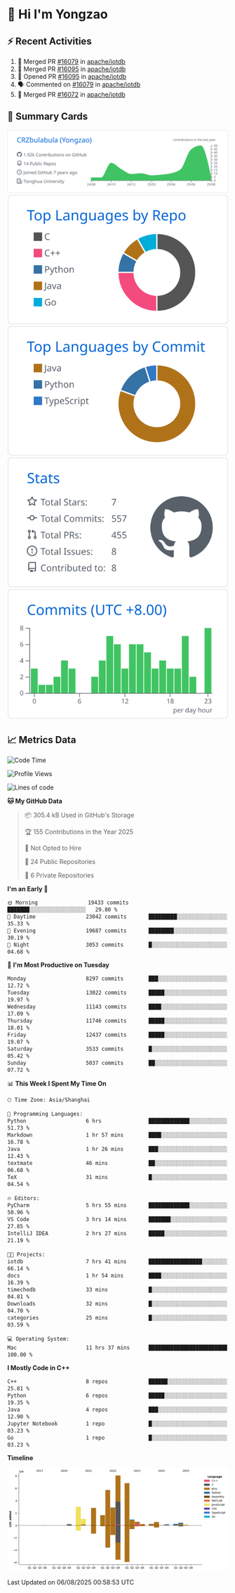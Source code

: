 # 👋 Hi I'm Yongzao

## ⚡ Recent Activities
<!--START_SECTION:activity-->
1. 🎉 Merged PR [#16079](https://github.com/apache/iotdb/pull/16079) in [apache/iotdb](https://github.com/apache/iotdb)
2. 🎉 Merged PR [#16095](https://github.com/apache/iotdb/pull/16095) in [apache/iotdb](https://github.com/apache/iotdb)
3. 💪 Opened PR [#16095](https://github.com/apache/iotdb/pull/16095) in [apache/iotdb](https://github.com/apache/iotdb)
4. 🗣 Commented on [#16079](https://github.com/apache/iotdb/pull/16079#issuecomment-3146940482) in [apache/iotdb](https://github.com/apache/iotdb)
5. 🎉 Merged PR [#16072](https://github.com/apache/iotdb/pull/16072) in [apache/iotdb](https://github.com/apache/iotdb)
<!--END_SECTION:activity-->

## 🎑 Summary Cards

[![](https://raw.githubusercontent.com/CRZbulabula/CRZbulabula/main/profile-summary-card-output/github/0-profile-details.svg)](https://github.com/vn7n24fzkq/github-profile-summary-cards)
[![](https://raw.githubusercontent.com/CRZbulabula/CRZbulabula/main/profile-summary-card-output/github/1-repos-per-language.svg)](https://github.com/vn7n24fzkq/github-profile-summary-cards) [![](https://raw.githubusercontent.com/CRZbulabula/CRZbulabula/main/profile-summary-card-output/github/2-most-commit-language.svg)](https://github.com/vn7n24fzkq/github-profile-summary-cards)
[![](https://raw.githubusercontent.com/CRZbulabula/CRZbulabula/main/profile-summary-card-output/github/3-stats.svg)](https://github.com/vn7n24fzkq/github-profile-summary-cards) [![](https://raw.githubusercontent.com/CRZbulabula/CRZbulabula/main/profile-summary-card-output/github/4-productive-time.svg)](https://github.com/vn7n24fzkq/github-profile-summary-cards)

## 📈 Metrics Data

<!--START_SECTION:waka-->
![Code Time](http://img.shields.io/badge/Code%20Time-1%2C108%20hrs%2040%20mins-blue)

![Profile Views](http://img.shields.io/badge/Profile%20Views-0-blue)

![Lines of code](https://img.shields.io/badge/From%20Hello%20World%20I%27ve%20Written-35.6%20million%20lines%20of%20code-blue)

**🐱 My GitHub Data** 

> 📦 305.4 kB Used in GitHub's Storage 
 > 
> 🏆 155 Contributions in the Year 2025
 > 
> 🚫 Not Opted to Hire
 > 
> 📜 24 Public Repositories 
 > 
> 🔑 6 Private Repositories 
 > 
**I'm an Early 🐤** 

```text
🌞 Morning                19433 commits       ███████░░░░░░░░░░░░░░░░░░   29.80 % 
🌆 Daytime                23042 commits       █████████░░░░░░░░░░░░░░░░   35.33 % 
🌃 Evening                19687 commits       ████████░░░░░░░░░░░░░░░░░   30.19 % 
🌙 Night                  3053 commits        █░░░░░░░░░░░░░░░░░░░░░░░░   04.68 % 
```
📅 **I'm Most Productive on Tuesday** 

```text
Monday                   8297 commits        ███░░░░░░░░░░░░░░░░░░░░░░   12.72 % 
Tuesday                  13022 commits       █████░░░░░░░░░░░░░░░░░░░░   19.97 % 
Wednesday                11143 commits       ████░░░░░░░░░░░░░░░░░░░░░   17.09 % 
Thursday                 11746 commits       █████░░░░░░░░░░░░░░░░░░░░   18.01 % 
Friday                   12437 commits       █████░░░░░░░░░░░░░░░░░░░░   19.07 % 
Saturday                 3533 commits        █░░░░░░░░░░░░░░░░░░░░░░░░   05.42 % 
Sunday                   5037 commits        ██░░░░░░░░░░░░░░░░░░░░░░░   07.72 % 
```


📊 **This Week I Spent My Time On** 

```text
🕑︎ Time Zone: Asia/Shanghai

💬 Programming Languages: 
Python                   6 hrs               █████████████░░░░░░░░░░░░   51.73 % 
Markdown                 1 hr 57 mins        ████░░░░░░░░░░░░░░░░░░░░░   16.78 % 
Java                     1 hr 26 mins        ███░░░░░░░░░░░░░░░░░░░░░░   12.43 % 
textmate                 46 mins             ██░░░░░░░░░░░░░░░░░░░░░░░   06.68 % 
TeX                      31 mins             █░░░░░░░░░░░░░░░░░░░░░░░░   04.54 % 

🔥 Editors: 
PyCharm                  5 hrs 55 mins       █████████████░░░░░░░░░░░░   50.96 % 
VS Code                  3 hrs 14 mins       ███████░░░░░░░░░░░░░░░░░░   27.85 % 
IntelliJ IDEA            2 hrs 27 mins       █████░░░░░░░░░░░░░░░░░░░░   21.19 % 

🐱‍💻 Projects: 
iotdb                    7 hrs 41 mins       █████████████████░░░░░░░░   66.14 % 
docs                     1 hr 54 mins        ████░░░░░░░░░░░░░░░░░░░░░   16.39 % 
timechodb                33 mins             █░░░░░░░░░░░░░░░░░░░░░░░░   04.81 % 
Downloads                32 mins             █░░░░░░░░░░░░░░░░░░░░░░░░   04.70 % 
categories               25 mins             █░░░░░░░░░░░░░░░░░░░░░░░░   03.59 % 

💻 Operating System: 
Mac                      11 hrs 37 mins      █████████████████████████   100.00 % 
```

**I Mostly Code in C++** 

```text
C++                      8 repos             ██████░░░░░░░░░░░░░░░░░░░   25.81 % 
Python                   6 repos             █████░░░░░░░░░░░░░░░░░░░░   19.35 % 
Java                     4 repos             ███░░░░░░░░░░░░░░░░░░░░░░   12.90 % 
Jupyter Notebook         1 repo              █░░░░░░░░░░░░░░░░░░░░░░░░   03.23 % 
Go                       1 repo              █░░░░░░░░░░░░░░░░░░░░░░░░   03.23 % 
```



**Timeline**

![Lines of Code chart](https://raw.githubusercontent.com/CRZbulabula/CRZbulabula/main/assets/bar_graph.png)


 Last Updated on 06/08/2025 00:58:53 UTC
<!--END_SECTION:waka-->

